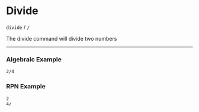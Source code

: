 # Divide
`divide` / `/` 

The divide command will divide two numbers

----

### Algebraic Example
```plaintext
2/4
```

### RPN Example
```plaintext
2
4/
```
